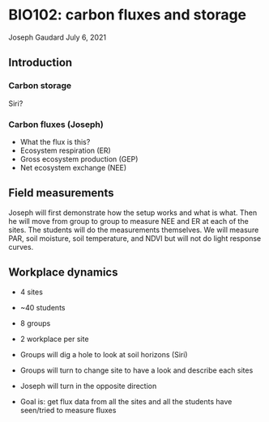 BIO102: carbon fluxes and storage
================
Joseph Gaudard
July 6, 2021

## Introduction

### Carbon storage

Siri?

### Carbon fluxes (Joseph)

-   What the flux is this?
-   Ecosystem respiration (ER)
-   Gross ecosystem production (GEP)
-   Net ecosystem exchange (NEE) <!-- - Light response curve (we will not do any here but I think it is important to introduce what it is and why we use them) -->

## Field measurements

Joseph will first demonstrate how the setup works and what is what. Then he will move from group to group to measure NEE and ER at each of the sites. The students will do the measurements themselves. We will measure PAR, soil moisture, soil temperature, and NDVI but will not do light response curves.

## Workplace dynamics

-   4 sites
-   ~40 students
-   8 groups
-   2 workplace per site

-   Groups will dig a hole to look at soil horizons (Siri)
-   Groups will turn to change site to have a look and describe each sites
-   Joseph will turn in the opposite direction
-   Goal is: get flux data from all the sites and all the students have seen/tried to measure fluxes
